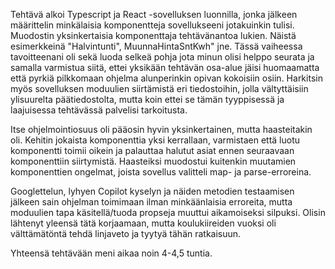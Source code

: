 Tehtävä alkoi Typescript ja React -sovelluksen luonnilla, jonka jälkeen 
määrittelin minkälaisia komponentteja sovellukseeni jotakuinkin tulisi. 
Muodostin yksinkertaisia komponenttaja tehtävänantoa lukien. Näistä 
esimerkkeinä "Halvintunti", MuunnaHintaSntKwh" jne. Tässä vaiheessa 
tavoitteenani oli sekä luoda selkeä pohja jota minun olisi helppo seurata ja 
samalla varmistua siitä, ettei yksikään tehtävän osa-alue jäisi huomaamatta 
että pyrkiä pilkkomaan ohjelma alunperinkin opivan kokoisiin osiin. 
Harkitsin myös sovelluksen moduulien siirtämistä eri tiedostoihin, jolla 
vältyttäisiin ylisuurelta päätiedostolta, mutta koin ettei se tämän 
tyyppisessä ja laajuisessa tehtävässä palvelisi tarkoitusta.

Itse ohjelmointiosuus oli pääosin hyvin yksinkertainen, mutta haasteitakin 
oli. Kehitin jokaista komponenttia yksi kerrallaan, varmistaen että luotu 
komponentti toimii oikein ja palauttaa halutut asiat ennen seuraavaan 
komponenttiin siirtymistä. Haasteiksi muodostui kuitenkin muutamien 
komponenttien ongelmat, joista sovellus valitteli map- ja parse-erroreina.

Googlettelun, lyhyen Copilot kyselyn ja näiden metodien testaamisen jälkeen 
sain ohjelman toimimaan ilman minkäänlaisia erroreita, mutta moduulien tapa 
käsitellä/tuoda propseja muuttui aikamoiseksi silpuksi. Olisin lähtenyt 
yleensä tätä korjaamaan, mutta koulukiireiden vuoksi oli välttämätöntä tehdä 
linjaveto ja tyytyä tähän ratkaisuun.

Yhteensä tehtävään meni aikaa noin 4-4,5 tuntia.
